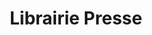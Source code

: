---
title: "Librairie Presse"
url: /charenton-le-pont/librairie-presse/
shop: marchand de journaux
---